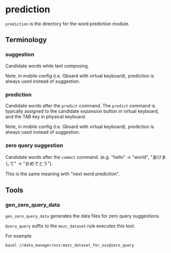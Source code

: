 # prediction

`prediction` is the directory for the word prediction module.

## Terminology

### suggestion

Candidate words while text composing.

Note, in mobile config (i.e. Gboard with virtual keyboard), prediction is always
used instead of suggestion.

### prediction

Candidate words after the `predict` command. The `predict` command is typically
assigned to the candidate expansion button in virtual keyboard, and the TAB key
in physical keyboard.

Note, in mobile config (i.e. Gboard with virtual keyboard), prediction is always
used instead of suggestion.

### zero query suggestion

Candidate words after the `commit` command. (e.g. "hello" → "world", "あけまして" →
"おめでとう").

This is the same meaning with "next word prediction".

## Tools

### gen_zero_query_data

`gen_zero_query_data` generates the data files for zero query suggestions.

`@zero_query` suffix to the `mozc_dataset` rule executes this tool.

For example

```
bazel //data_manager/oss:mozc_dataset_for_oss@zero_query
```
